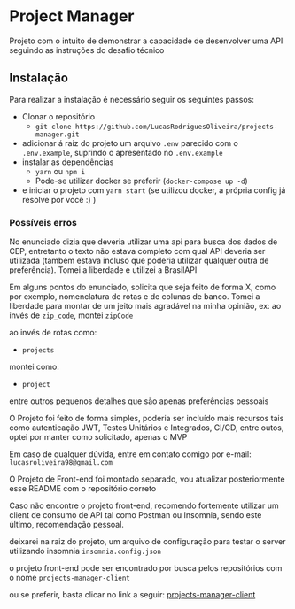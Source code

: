 # Project Manager
Projeto com o intuito de demonstrar a capacidade de desenvolver uma API seguindo as instruções do desafio técnico

## Instalação
Para realizar a instalação é necessário seguir os seguintes passos:

- Clonar o repositório
  - `git clone https://github.com/LucasRodriguesOliveira/projects-manager.git`
- adicionar á raiz do projeto um arquivo `.env` parecido com o `.env.example`, suprindo o apresentado no `.env.example`
- instalar as dependências
  - `yarn` ou `npm i`
  - Pode-se utilizar docker se preferir (`docker-compose up -d`)
- e iniciar o projeto  com `yarn start` (se utilizou docker, a própria config já resolve por você :) )

### Possíveis erros

No enunciado dizia que deveria utilizar uma api para busca dos dados de CEP, entretanto o texto não estava completo com qual API deveria ser utilizada (também estava incluso que poderia utilizar qualquer outra de preferência). Tomei a liberdade e utilizei a BrasilAPI

Em alguns pontos do enunciado, solicita que seja feito de forma X, como por exemplo, nomenclatura de rotas e de colunas de banco. Tomei a liberdade para montar de um jeito mais agradável na minha opinião, ex:
ao invés de `zip_code`, montei `zipCode`

ao invés de rotas como:
- `projects`

montei como:
- `project`

entre outros pequenos detalhes que são apenas preferências pessoais


O Projeto foi feito de forma simples, poderia ser incluído mais recursos tais como autenticação JWT, Testes Unitários e Integrados, CI/CD, entre outos, optei por manter como solicitado, apenas o MVP


Em caso de qualquer dúvida, entre em contato comigo por e-mail: `lucasroliveira98@gmail.com`


O Projeto de Front-end foi montado separado, vou atualizar posteriormente esse README com o repositório correto

Caso não encontre o projeto front-end, recomendo fortemente utilizar um client de consumo de API tal como Postman ou Insomnia, sendo este último, recomendação pessoal.

deixarei na raiz do projeto, um arquivo de configuração para testar o server utilizando insomnia
`insomnia.config.json`

o projeto front-end pode ser encontrado por busca pelos repositórios com o nome `projects-manager-client`

ou se preferir, basta clicar no link a seguir:
[projects-manager-client](https://github.com/LucasRodriguesOliveira/projects-manager-client)
